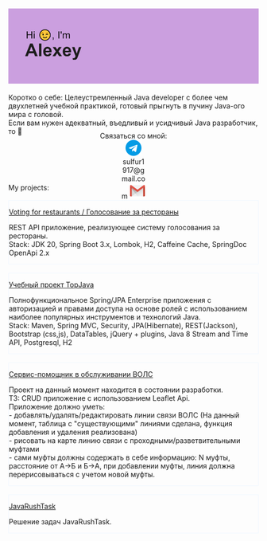 <h1 align="center"><img src="resources/header.png"/></h1>
<div style="height: 5em;
  display: flex;
  align-items: center;
  justify-content: center">
Коротко о себе: Целеустремленный Java developer с более чем двухлетней учебной практикой, готовый прыгнуть в пучину Java-ого мира с головой.<br>
Если вам нужен адекватный, въедливый и усидчивый Java разработчик, то 👋 
</div>
<div align="center">
Связаться со мной:
<div style="width: 10%; height: 35px; border-inline-color: aliceblue;">
<a href="https://t.me/Polyakov_AI" ><img src="resources/telegram.png"/></a>
</div>
<div style="width: 10%; height: 35px;">
sulfur1917@gmail.com
<img src="resources/gmail.png"/>
</div>
</div>
<br>
<div style="left: auto">
My projects:
<br>
<br>
<div style="border: 1px solid aliceblue;">
<p>
<a href="https://github.com/sulfur1/voiting-for-restaurant">Voting for restaurants / Голосование за рестораны</a>
<p>
REST API приложение, реализующее систему голосования за рестораны.<br>
Stack: JDK 20, Spring Boot 3.x, Lombok, H2, Caffeine Cache, SpringDoc OpenApi 2.x
</div>
<br>
<div style="border: 1px solid aliceblue;">
<p>
<a href="https://github.com/sulfur1/topjava">Учебный проект TopJava</a>
<p style="justify-content: left"> 
Полнофункциональное Spring/JPA Enterprise приложения c авторизацией и правами доступа на основе ролей с использованием наиболее популярных инструментов и технологий Java.<br>
Stack: Maven, Spring MVC, Security, JPA(Hibernate), REST(Jackson), Bootstrap (css,js), DataTables, jQuery + plugins, Java 8 Stream and Time API, Postgresql, H2
</div>
<br>
<div style="border: 1px solid aliceblue;">
<p>
<a href="https://github.com/sulfur1/vols-helper">Сервис-помощник в обслуживании ВОЛС</a>
<p style="justify-content: left">
Проект на данный момент находится в состоянии разработки.<br>
ТЗ: CRUD приложение с использованием Leaflet Api.<br>
Приложение должно уметь:<br>
- добавлять/удалять/редактировать линии связи ВОЛС (На данный момент, таблица с "существующими" линиями сделана, функция добавления и удаления реализована)<br>
- рисовать на карте линию связи с проходными/разветвительными муфтами<br>
- сами муфты должны содержать в себе информацию: N муфты, расстояние от A->Б и Б->A, при добавлении муфты, линия должна перерисовываться с учетом новой муфты.<br>
</div>
<br>
<div style="border: 1px solid aliceblue;">
<p>
<a href="https://github.com/sulfur1/JavaRushTasks">JavaRushTask</a>
<p style="justify-content: left"> 
Решение задач JavaRushTask.
</div>
</div>